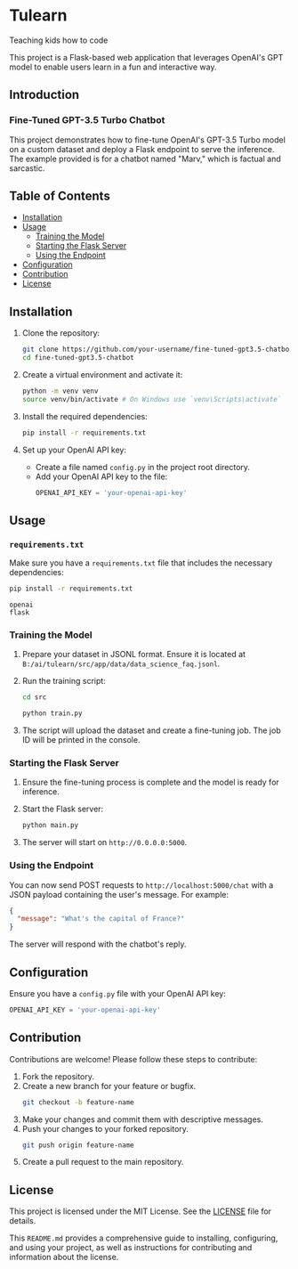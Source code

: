 # Tulearn
Teaching kids how to code

This project is a Flask-based web application that leverages OpenAI's GPT model to enable users learn in a fun and interactive way.

## Introduction

### Fine-Tuned GPT-3.5 Turbo Chatbot

This project demonstrates how to fine-tune OpenAI's GPT-3.5 Turbo model on a custom dataset and deploy a Flask endpoint to serve the inference. The example provided is for a chatbot named "Marv," which is factual and sarcastic.

## Table of Contents

- [Installation](#installation)
- [Usage](#usage)
  - [Training the Model](#training-the-model)
  - [Starting the Flask Server](#starting-the-flask-server)
  - [Using the Endpoint](#using-the-endpoint)
- [Configuration](#configuration)
- [Contribution](#contribution)
- [License](#license)

## Installation

1. Clone the repository:
   ```bash
   git clone https://github.com/your-username/fine-tuned-gpt3.5-chatbot.git
   cd fine-tuned-gpt3.5-chatbot
   ```

2. Create a virtual environment and activate it:
   ```bash
   python -m venv venv
   source venv/bin/activate # On Windows use `venv\Scripts\activate`
   ```

3. Install the required dependencies:
   ```bash
   pip install -r requirements.txt
   ```

4. Set up your OpenAI API key:
   - Create a file named `config.py` in the project root directory.
   - Add your OpenAI API key to the file:
     ```python
     OPENAI_API_KEY = 'your-openai-api-key'
     ```

## Usage

### `requirements.txt`
Make sure you have a `requirements.txt` file that includes the necessary dependencies:
```bash
pip install -r requirements.txt
```

```plaintext
openai
flask
```

### Training the Model

1. Prepare your dataset in JSONL format. Ensure it is located at `B:/ai/tulearn/src/app/data/data_science_faq.jsonl`.

2. Run the training script:
   ```bash 
   cd src
   ```

   ```bash
   python train.py
   ```

3. The script will upload the dataset and create a fine-tuning job. The job ID will be printed in the console.

### Starting the Flask Server

1. Ensure the fine-tuning process is complete and the model is ready for inference.

2. Start the Flask server:
   ```bash
   python main.py
   ```

3. The server will start on `http://0.0.0.0:5000`.

### Using the Endpoint

You can now send POST requests to `http://localhost:5000/chat` with a JSON payload containing the user's message. For example:
```json
{
  "message": "What's the capital of France?"
}
```

The server will respond with the chatbot's reply.

## Configuration

Ensure you have a `config.py` file with your OpenAI API key:
```python
OPENAI_API_KEY = 'your-openai-api-key'
```

## Contribution

Contributions are welcome! Please follow these steps to contribute:

1. Fork the repository.
2. Create a new branch for your feature or bugfix.
   ```bash
   git checkout -b feature-name
   ```
3. Make your changes and commit them with descriptive messages.
4. Push your changes to your forked repository.
   ```bash
   git push origin feature-name
   ```
5. Create a pull request to the main repository.

## License

This project is licensed under the MIT License. See the [LICENSE](LICENSE) file for details.

This `README.md` provides a comprehensive guide to installing, configuring, and using your project, as well as instructions for contributing and information about the license.
